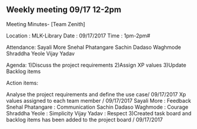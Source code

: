 ## Weekly meeting 09/17 12-2pm

Meeting Minutes- [Team Zenith]

Location : MLK-Library Date : 09/17/2017 Time : 1pm-2pm#

Attendance: Sayali More Snehal Phatangare Sachin Dadaso Waghmode Shraddha Yeole Vijay Yadav

Agenda: 1)Discuss the project requirements 2)Assign XP values 3)Update Backlog items

Action items:

Analyse the project requirements and define the use case/ 09/17/2017
Xp values assigned to each team member / 09/17/2017 
Sayali More : Feedback 
Snehal Phatangare : Communication 
Sachin Dadaso Waghmode : Courage 
Shraddha Yeole : Simplicity 
Vijay Yadav : Respect 
3)Created task board and backlog items has been added to the project board / 09/17/2017

